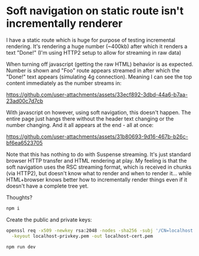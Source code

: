 # Soft navigation on static route isn't incrementally renderer

I have a static route which is huge for purpose of testing incremental rendering. It's rendering a huge number (~400kb) after which it renders a text "Done!" (I'm using HTTP2 setup to allow for streaming in raw data)

When turning off javascript (getting the raw HTML) behavior is as expected. Number is shown and "Foo" route appears streamed in after which the "Done!" text appears (simulating 4g connection). Meaning I can see the top content immediately as the number streams in:

https://github.com/user-attachments/assets/33ecf892-3dbd-44a6-b7aa-23ad00c7d7cb

With javascript on however, using soft navigation, this doesn't happen. The entire page just hangs there without the header text changing or the number changing. And it all appears at the end - all at once:

https://github.com/user-attachments/assets/31b80693-9d16-467b-b26c-bf6ea6523705

Note that this has nothing to do with Suspense streaming. It's just standard browser HTTP transfer and HTML rendering at play. My feeling is that the soft navigation uses the RSC streaming format, which is received in chunks (via HTTP2), but doesn't know what to render and when to render it... while HTML+browser knows better how to incrementally render things even if it doesn't have a complete tree yet.

Thoughts?

```bash
npm i
```

Create the public and private keys:

```bash
openssl req -x509 -newkey rsa:2048 -nodes -sha256 -subj '/CN=localhost' \
  -keyout localhost-privkey.pem -out localhost-cert.pem
```

```
npm run dev
```
